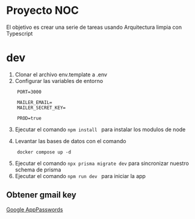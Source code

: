 # Proyecto NOC

El objetivo es crear una serie de tareas usando Arquitectura limpia con Typescript

# dev

1. Clonar el archivo env.template a .env
2. Configurar las variables de entorno
```
    PORT=3000

    MAILER_EMAIL=
    MAILER_SECRET_KEY=

    PROD=true
```
3. Ejecutar el comando ```npm install ``` para instalar los modulos de node

4. Levantar las bases de datos con el comando
```
    docker compose up -d
```

5. Ejecutar el comando ```npx prisma migrate dev``` para sincronizar nuestro schema de prisma
6. Ejecutar el comando ```npm run dev ``` para iniciar la app

## Obtener gmail key
[Google AppPasswords](https://myaccount.google.com/u/0/apppasswords?rapt=AEjHL4Pl7ULsieO6HPx1-WpDwvlm9aH-wTQE4_F6scvzFe4S5i6mMv7zZz5jAeoVBH-vgWAovq4PnCJlt8KnWRWXJqKIdf5Kh73gMyK5Y6QCmW4YC-1wx9U)